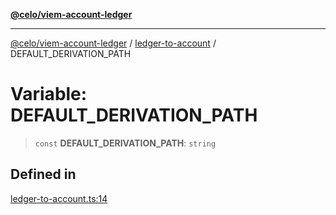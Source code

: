 [**@celo/viem-account-ledger**](../../README.md)

***

[@celo/viem-account-ledger](../../modules.md) / [ledger-to-account](../README.md) / DEFAULT\_DERIVATION\_PATH

# Variable: DEFAULT\_DERIVATION\_PATH

> `const` **DEFAULT\_DERIVATION\_PATH**: `string`

## Defined in

[ledger-to-account.ts:14](https://github.com/celo-org/developer-tooling/blob/master/packages/viem-account-ledger/src/ledger-to-account.ts#L14)
